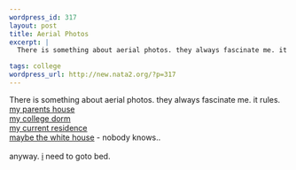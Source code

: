 ```yaml
--- 
wordpress_id: 317
layout: post
title: Aerial Photos
excerpt: |
  There is something about aerial photos. they always fascinate me. it rules.

tags: college
wordpress_url: http://new.nata2.org/?p=317
---
```

There is something about aerial photos. they always fascinate me. it rules.<br>
<a href="http://www.mapquest.com/maps/map.adp?mapdata=hP0urGiog%252bd466t1KmoLjKfQsXBmYGN0kJoqEG5gAC2RgO%252bTtB1hI5My4%252fWYUzgbC1AQzmm9boT1MhshHP0aQIolQdiqz4bpuMz4r0C0kZhMBM%252bYYcDS5YQb%252fRfY4R%252biQweEYntMu1pfi8uPwYh99fQuoH83qMAoSbna78bIwBXnICHH48%252boXTbLKJ83hslTC79GQtiS1aEBUub3%252bMAIICjDfcL1FQysXUSt7hxcFgSt12cXNw0ndmnNuJB3Z%252b1akhT6AedhNtvTQO%252fbVOWpw19sNX6hNSVP7ZOBYtca2sFO7JdXRX%252fqp3gFJIIQpl14KaiWYVH%252b9bYW8%252bYCz426%252b9sdkRoqhD7PmK2lgDFON78%253d&amp;click=center&amp;map.x=174&amp;map.y=70">my parents house</a><br>
<a href="http://www.mapquest.com/maps/map.adp?zoom=11&amp;mapdata=AFgqNiuzR%2brJy0LcN2wnLvWi7Cxehm5PUpIoYWEJ9JgYBTsqTwDT9VSvGDhE8n8Gx8O4DCstj01LN14hzHBLOIu06KEJP1xec3Kj2iVFTDxAuC9YOyrec3tHDbudT%2fcRZQTkvTVNW50co6e0V6u2AXZyrNcjz4tXNp27T03TfVLZLPPQSfh3Qg3bYsf6YiLByMqVL%2fMSkuESQ9s4G7L%2flevepR0FilY8xS%2fl7v2DdtNewJ4%2f2cfmKt8Cjt04qy4VOpov5zZsXEhMEIxXwlRWyVWNuqJOLMPSvhedSx9Ydaqx6NSA%2f4ri3rK5Qj7m1XryJtk15xuDXWbpl%2fTgEGIweBAMpiU020OMsbuO7fT4iwMYttu%2bKbVxGInzzHpcd3g9">my college dorm</a><br>
<a href="http://www.mapquest.com/maps/map.adp?size=big&amp;mapdata=uSSjFjlWFD%2fnBR3jE18zu0NI0%2f9vniY0bClGqnObpFJ%2fl5yPUhfmSuNutnjO4FSL6SKvqRyQiH5HYCt7zoXA0C2k%2b6rszKNWKMUsvAT5ae3r8BLxNx52K8kdsj6uvGIgv15Nz8xy1NLQlMA9rgBcCGfLt6NHfz%2f1Sg3Rmrt8wRs7hM%2fs%2bdOJ%2bjBWGsxjkFfcvmkQhBcZvcCrsyvkjWEK17po1H5W8AnC50Qy2svNdT9UqviQwekP2cKW%2f%2bsvAl1Bn0ODogpl40qlW%2bJnRHGe8il3RMde0SeaKmACZSh9UcbD%2fNzwdje36uzYHIBbFSNyd%2bgfWuAEJNMC9J5kR7go9v915oUeMyIhmZeAy%2bKhZMCg7KXGX0mrHA%3d%3d">my current residence</a><br>
<a href="http://www.mapquest.com/maps/map.adp?size=big&amp;mapdata=5SWr5yNjh49lwxFigMvL3CIftcrL%2bv5j5zD2JUN8%2flD4pPhdvC4sVLzLsoWk2feDx4vWgExrZVOxC7Z6Anl5sn93dNA8TZATo96r%2f9qcKWGhforwn6G%2bwiZW3Gk%2fcrIAUwNiD5BV2YYcVeGnISDCYD%2bDy0P3NslN4NkC%2bD1swpnNHeP1PJR4cjEf6qjmBflRVJpQYxsG4qHvUNFT2BUp%2fV09GyC%2bqVzHUVX2xeSzsqe0UrDTX9StsFcpAWec9YZs4X1nBmL%2bYL5L7rS10LNOe5XTALitgEPTJV%2b1xOKpz2TDk5LYgUGkC%2b9H5Um8jJZuov4pa44CqqygA68dt1s47URNc9LYaCriXt3JhDOjnHY%3d&quot;">maybe the white house</a> - nobody knows..<br>
<br>
anyway. <a href="http://www.lyrics.pl/teksty/zagraniczne/skee-lo/iwish.htm">i</a> need to goto bed.
